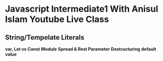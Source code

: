 # Javascript Intermediate1 With Anisul Islam Youtube Live Class
## String/Tempelate Literals
**var, Let vs Const**
**Module**
**Spread & Rest Parameter**
**Destructuring**
**default value**
